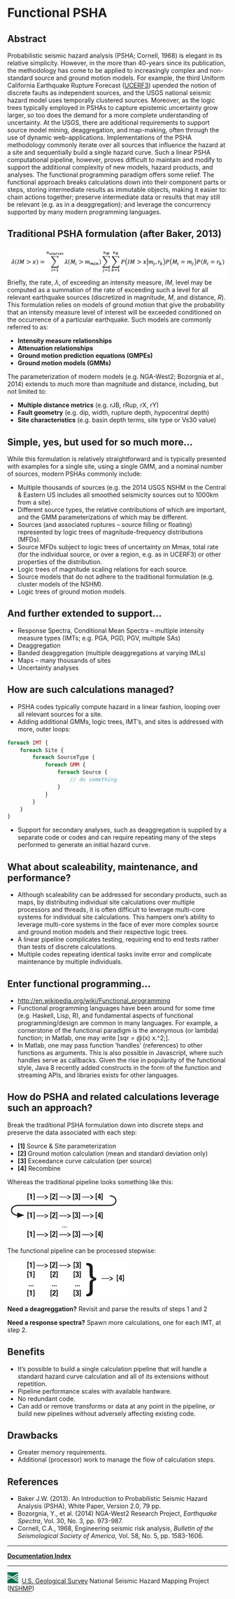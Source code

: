 # Functional PSHA

## Abstract

Probabilistic seismic hazard analysis (PSHA; Cornell, 1968) is elegant in its relative simplicity.
However, in the more than 40-years since its publication, the methodology has come to be applied
to increasingly complex and non-standard source and ground motion models. For example, the third
Uniform California Earthquake Rupture Forecast ([UCERF3](http://pubs.usgs.gov/of/2013/1165/))
upended the notion of discrete faults as independent sources, and the USGS national seismic hazard
model uses temporally clustered sources. Moreover, as the logic trees typically employed in PSHAs
to capture epistemic uncertainty grow larger, so too does the demand for a more complete
understanding of uncertainty. At the USGS, there are additional requirements to support source
model mining, deaggregation, and map-making, often through the use of dynamic web-applications.
Implementations of the PSHA methodology commonly iterate over all sources that influence the
hazard at a site and sequentially build a single hazard curve. Such a linear PSHA computational
pipeline, however, proves difficult to maintain and modify to support the additional complexity of
new models, hazard products, and analyses. The functional programming paradigm offers some relief.
The functional approach breaks calculations down into their component parts or steps, storing
intermediate results as immutable objects, making it easier to: chain actions together; preserve
intermediate data or results that may still be relevant (e.g. as in a deaggregation); and leverage
the concurrency supported by many modern programming languages.

## Traditional PSHA formulation (after Baker, 2013)

![image](images/psha-formula.png "PSHA formulation of Baker (2013)")
Briefly, the rate, *λ*, of exceeding an intensity measure, *IM*, level may be computed as a
summation of the rate of exceeding such a level for all relevant earthquake sources (discretized
in magnitude, *M*, and distance, *R*). This formulation relies on models of ground motion that
give the probability that an intensity measure level of interest will be exceeded conditioned on
the occurrence of a particular earthquake. Such models are commonly referred to as:

* __Intensity measure relationships__
* __Attenuation relationships__
* __Ground motion prediction equations (GMPEs)__
* __Ground motion models (GMMs)__

The parameterization of modern models (e.g. NGA-West2; Bozorgnia et al., 2014) extends to much
more than magnitude and distance, including, but not limited to:

* __Multiple distance metrics__ (e.g. rJB, rRup, rX, rY)
* __Fault geometry__ (e.g. dip, width, rupture depth, hypocentral depth)
* __Site characteristics__ (e.g. basin depth terms, site type or Vs30 value)

## Simple, yes, but used for so much more…

While this formulation is relatively straightforward and is typically presented with examples for
a single site, using a single GMM, and a nominal number of sources, modern PSHAs commonly include:

* Multiple thousands of sources (e.g. the 2014 USGS NSHM in the Central & Eastern US includes all
  smoothed seismicity sources out to 1000km from a site).
* Different source types, the relative contributions of which are important, and the GMM
  parameterizations of which may be different.
* Sources (and associated ruptures – source filling or floating) represented by logic trees of
  magnitude-frequency distributions (MFDs).
* Source MFDs subject to logic trees of uncertainty on Mmax, total rate (for the individual source,
  or over a region, e.g. as in UCERF3) or other properties of the distribution.
* Logic trees of magnitude scaling relations for each source.
* Source models that do not adhere to the traditional formulation (e.g. cluster models of the NSHM).
* Logic trees of ground motion models.

## And further extended to support…

* Response Spectra, Conditional Mean Spectra – multiple intensity measure types (IMTs; e.g. PGA,
  PGD, PGV, multiple SAs)
* Deaggregation
* Banded deaggregation (multiple deaggregations at varying IMLs)
* Maps – many thousands of sites
* Uncertainty analyses

## How are such calculations managed?

* PSHA codes typically compute hazard in a linear fashion, looping over all relevant sources for
  a site.
* Adding additional GMMs, logic trees, IMT’s, and sites is addressed with more, outer loops:

```PHP
foreach IMT {
    foreach Site {
        foreach SourceType {
            foreach GMM {
                foreach Source {
                    // do something
                }
            }
        }   
    }
}
```

* Support for secondary analyses, such as deaggregation is supplied by a separate code or codes
  and can require repeating many of the steps performed to generate an initial hazard curve.

## What about scaleability, maintenance, and performance?

* Although scaleability can be addressed for secondary products, such as maps, by distributing
  individual site calculations over multiple processors and threads, it is often difficult to
  leverage multi-core systems for individual site calculations. This hampers one’s ability to
  leverage multi-core systems in the face of ever more complex source and ground motion models and
  their respective logic trees.
* A linear pipeline complicates testing, requiring end to end tests rather than tests of discrete
  calculations.
* Multiple codes repeating identical tasks invite error and complicate maintenance by multiple
  individuals.

## Enter functional programming…

* <http://en.wikipedia.org/wiki/Functional_programming>
* Functional programming languages have been around for some time (e.g. Haskell, Lisp, R), and
  fundamental aspects of functional programming/design are common in many languages. For example,
  a cornerstone of the functional paradigm is the anonymous (or lambda) function; in Matlab, one
  may write [sqr = @(x) x.^2;].
* In Matlab, one may pass function ‘handles’ (references) to other functions as arguments. This
  is also possible in Javascript, where such handles serve as callbacks. Given the rise in
  popularity of the functional style, Java 8 recently added constructs in the form of the function
  and streaming APIs, and libraries exists for other languages.

## How do PSHA and related calculations leverage such an approach?

Break the traditional PSHA formulation down into discrete steps and preserve the data associated
with each step:

* **[1]** Source & Site parameterization
* **[2]** Ground motion calculation (mean and standard deviation only)
* **[3]** Exceedance curve calculation (per source)
* **[4]** Recombine

Whereas the traditional pipeline looks something like this:

![image](images/psha-linear.png "PSHA linear pipeline")

The functional pipeline can be processed stepwise:

![image](images/psha-functional.png "PSHA functional pipeline")

**Need a deagreggation?** Revisit and parse the results of steps 1 and 2

**Need a response spectra?** Spawn more calculations, one for each IMT, at step 2.

## Benefits

* It’s possible to build a single calculation pipeline that will handle a standard hazard curve
  calculation and all of its extensions without repetition.
* Pipeline performance scales with available hardware.
* No redundant code.
* Can add or remove transforms or data at any point in the pipeline, or build new pipelines
  without adversely affecting existing code.

## Drawbacks

* Greater memory requirements.
* Additional (processor) work to manage the flow of calculation steps.

## References

* Baker J.W. (2013). An Introduction to Probabilistic Seismic Hazard Analysis (PSHA), White Paper,
  Version 2.0, 79 pp.
* Bozorgnia, Y., et al. (2014) NGA-West2 Research Project, *Earthquake Spectra*, Vol. 30, No. 3,
  pp. 973-987.
* Cornell, C.A., 1968, Engineering seismic risk analysis, *Bulletin of the Seismological Society
  of America*, Vol. 58, No. 5, pp. 1583-1606.

---

[**Documentation Index**](docs/README.md)

---
![USGS logo](docs/pages/images/usgs-icon.png) &nbsp;[U.S. Geological Survey](https://www.usgs.gov)
National Seismic Hazard Mapping Project ([NSHMP](https://earthquake.usgs.gov/hazards/))
